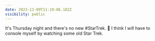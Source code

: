 ```yaml
---
date: 2023-11-09T11:19:06.182Z
visibility: public
---
```


It's Thursday night and there's no new #StarTrek. 🥺 I think I will have to console myself by watching some old Star Trek.
